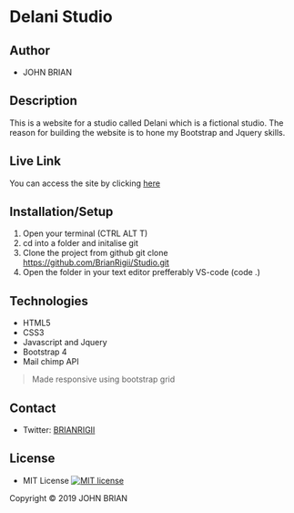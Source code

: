 # Delani Studio

## Author

- JOHN BRIAN

## Description

This is a website for a studio called Delani which is a fictional studio. The reason for building the website is to hone my Bootstrap and Jquery skills.

## Live Link
You can access the site by clicking [here](https://brianrigii.github.io/Studio/)
 

## Installation/Setup

1. Open your terminal (CTRL ALT T)
2. cd into a folder and initalise git
3. Clone the project from github git clone https://github.com/BrianRigii/Studio.git
4. Open the folder in your text editor prefferably VS-code (code .)

## Technologies

- HTML5
- CSS3
- Javascript and Jquery
- Bootstrap 4
- Mail chimp API

> Made responsive using bootstrap grid

## Contact

- Twitter: [BRIANRIGII](https://github.com/BrianRigii)

## License

- MIT License [![MIT license](http://img.shields.io/badge/license-MIT-brightgreen.svg)](http://opensource.org/licenses/MIT)

Copyright &copy; 2019 JOHN BRIAN 